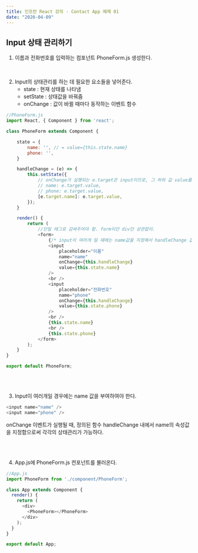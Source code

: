 ```yaml
---
title: 인프런 React 강의 - Contact App 예제 01
date: "2020-04-09"
---
```


## Input 상태 관리하기

1. 이름과 전화번호를 입력하는 컴포넌트 PhoneForm.js 생성한다.

<br />

2. Input의 상태관리를 하는 데 필요한 요소들을 넣어준다.
    - state : 현재 상태를 나타냄
    - setState : 상태값을 바꿔줌
    - onChange : 값이 바뀔 때마다 동작하는 이벤트 함수

```javascript
//PhoneForm.js
import React, { Component } from 'react';

class PhoneForm extends Component {

    state = {
        name: '', // = value={this.state.name}
        phone: '',
    }

    handleChange = (e) => {
        this.setState({
            // onChange가 실행되는 e.target은 input이므로, 그 하위 값 value를 넣어 줌 
            // name: e.target.value,
            // phone: e.target.value,
            [e.target.name]: e.target.value,
        });
    }

    render() {
        return (
            //단일 태그로 감싸주어야 함. form이던 div던 상관없이.
            <form>
                {/* input이 여러개 일 때에는 name값을 지정해서 handleChange 값을 변경한다. */}
                <input 
                    placeholder="이름" 
                    name="name" 
                    onChange={this.handleChange} 
                    value={this.state.name}
                />
                <br />
                <input 
                    placeholder="전화번호" 
                    name="phone" 
                    onChange={this.handleChange}
                    value={this.state.phone}
                />
                <br />
                {this.state.name}
                <br />
                {this.state.phone}
            </form>
        );
    }
}

export default PhoneForm;
```
<br />
<br />

3. Input이 여러개일 경우에는 name 값을 부여하여야 한다.   
 ```javascript
 <input name="name" />
 <input name="phone" />
 ```     
onChange 이벤트가 실행될 때, 정의된 함수 handleChange 내에서 name의 속성값을 지정함으로써 각각의 상태관리가 가능하다.

<br />
<br />

4. App.js에 PhoneForm.js 컨포넌트를 불러온다.

```javascript
//App.js
import PhoneForm from './component/PhoneForm';

class App extends Component {
  render() {
    return (
      <div>
        <PhoneForm></PhoneForm>
      </div>
    );
  }
}

export default App;
```
